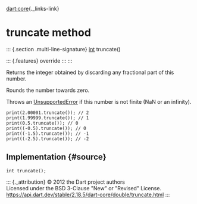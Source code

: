 [dart:core](../../dart-core/dart-core-library){._links-link}

truncate method
===============

::: {.section .multi-line-signature}
[int](../int-class) truncate()

::: {.features}
override
:::
:::

Returns the integer obtained by discarding any fractional part of this
number.

Rounds the number towards zero.

Throws an [UnsupportedError](../unsupportederror-class) if this number
is not finite (NaN or an infinity).

``` {.language-dart data-language="dart"}
print(2.00001.truncate()); // 2
print(1.99999.truncate()); // 1
print(0.5.truncate()); // 0
print((-0.5).truncate()); // 0
print((-1.5).truncate()); // -1
print((-2.5).truncate()); // -2
```

Implementation {#source}
--------------

``` {.language-dart data-language="dart"}
int truncate();
```

::: {._attribution}
© 2012 the Dart project authors\
Licensed under the BSD 3-Clause \"New\" or \"Revised\" License.\
<https://api.dart.dev/stable/2.18.5/dart-core/double/truncate.html>
:::
